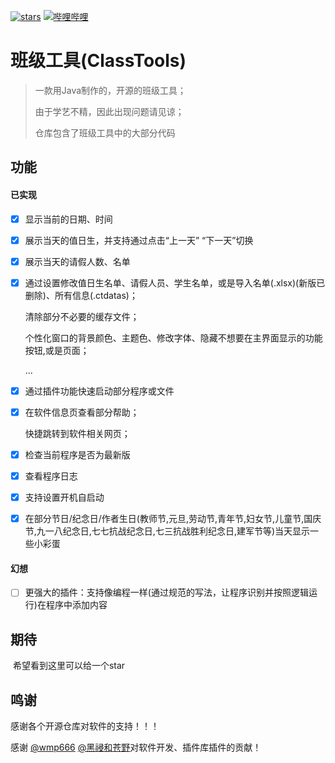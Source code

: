 [![stars](https://img.shields.io/github/stars/wmp666/ClassTools?style=flat&logo=data:image/svg%2bxml;base64,PHN2ZyB4bWxucz0iaHR0cDovL3d3dy53My5vcmcvMjAwMC9zdmciIHZlcnNpb249IjEiIHdpZHRoPSIxNiIgaGVpZ2h0PSIxNiI+PHBhdGggZD0iTTggLjI1YS43NS43NSAwIDAgMSAuNjczLjQxOGwxLjg4MiAzLjgxNSA0LjIxLjYxMmEuNzUuNzUgMCAwIDEgLjQxNiAxLjI3OWwtMy4wNDYgMi45Ny43MTkgNC4xOTJhLjc1MS43NTEgMCAwIDEtMS4wODguNzkxTDggMTIuMzQ3bC0zLjc2NiAxLjk4YS43NS43NSAwIDAgMS0xLjA4OC0uNzlsLjcyLTQuMTk0TC44MTggNi4zNzRhLjc1Ljc1IDAgMCAxIC40MTYtMS4yOGw0LjIxLS42MTFMNy4zMjcuNjY4QS43NS43NSAwIDAgMSA4IC4yNVoiIGZpbGw9IiNlYWM1NGYiLz48L3N2Zz4=&logoSize=auto&label=Stars&labelColor=444444&color=eac54f)](https://github.com/wmp666/ClassTools/)
[![哔哩哔哩](https://img.shields.io/badge/主页-bilibili-00A4DB?style=flat&logo=bilibili&logoSize=auto&label=%E4%B8%BB%E9%A1%B5)](https://space.bilibili.com/1075810224)


# 班级工具(ClassTools)

> 一款用Java制作的，开源的班级工具；
> 
> 由于学艺不精，因此出现问题请见谅；
> 
> 仓库包含了班级工具中的大部分代码 

## 功能

#### 已实现

- [x] 显示当前的日期、时间

- [x] 展示当天的值日生，并支持通过点击“上一天” “下一天”切换 

- [x] 展示当天的请假人数、名单

- [x] 通过设置修改值日生名单、请假人员、学生名单，或是导入名单(.xlsx)(新版已删除)、所有信息(.ctdatas)；
  
  清除部分不必要的缓存文件；
  
  个性化窗口的背景颜色、主题色、修改字体、隐藏不想要在主界面显示的功能按钮,或是页面；
  
  ...

- [x] 通过插件功能快速启动部分程序或文件

- [x] 在软件信息页查看部分帮助；
  
  快捷跳转到软件相关网页；

- [x] 检查当前程序是否为最新版

- [x] 查看程序日志

- [x] 支持设置开机自启动
- [x] 在部分节日/纪念日/作者生日(教师节,元旦,劳动节,青年节,妇女节,儿童节,国庆节,九一八纪念日,七七抗战纪念日,七三抗战胜利纪念日,建军节等)当天显示一些小彩蛋

#### 幻想

- [ ] 更强大的插件：支持像编程一样(通过规范的写法，让程序识别并按照逻辑运行)在程序中添加内容

## 期待

 希望看到这里可以给一个star

## 鸣谢

感谢各个开源仓库对软件的支持！！！

感谢 [@wmp666](https://github.com/wmp666)  [
@黑祲和苍野](https://github.com/Karagarasu)对软件开发、插件库插件的贡献！





